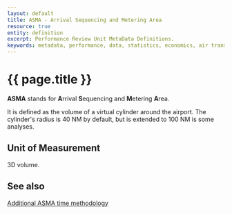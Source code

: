 ```yaml
---
layout: default
title: ASMA - Arrival Sequencing and Metering Area
resource: true
entity: definition
excerpt: Performance Review Unit MetaData Definitions.
keywords: metadata, performance, data, statistics, economics, air transport, flights, europe, cost efficiency
---
```

# {{ page.title }}
**ASMA** stands for **A**rrival **S**equencing and **M**etering **A**rea.

It is defined as the volume of a virtual cylinder around the airport. 
The cylinder's radius is 40 NM by default, but is extended to 100 NM is some analyses.

## Unit of Measurement
3D volume.

## See also

[Additional ASMA time methodology](/references/methodology/unimpeded_asma_time.html)
